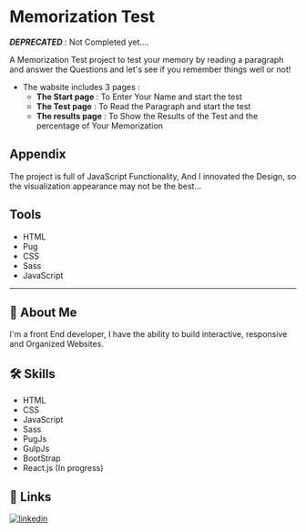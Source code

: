 # Memorization Test

**_DEPRECATED_** : Not Completed yet....

A Memorization Test project to test your memory by reading a paragraph and answer the Questions and let's see if you remember things well or not!

- The wabsite includes 3 pages :
  - **The Start page** : To Enter Your Name and start the test
  - **The Test page** : To Read the Paragraph and start the test
  - **The results page** : To Show the Results of the Test and the percentage of Your Memorization

## Appendix

The project is full of JavaScript Functionality, And I innovated the Design, so the visualization appearance may not be the best...

## Tools

- HTML
- Pug
- CSS
- Sass
- JavaScript

<hr>

## 🚀 About Me

I'm a front End developer, I have the ability to build interactive, responsive and Organized Websites.

## 🛠 Skills

- HTML
- CSS
- JavaScript
- Sass
- PugJs
- GulpJs
- BootStrap
- React.js (In progress)

## 🔗 Links

[![linkedin](https://img.shields.io/badge/linkedin-0A66C2?style=for-the-badge&logo=linkedin&logoColor=white)](https://www.linkedin.com/in/abdulrahman-mohammed22/)
